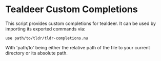 # Tealdeer Custom Completions

This script provides custom completions for tealdeer. It can be used by importing its exported commands via:

```
use path/to/tldr/tldr-completions.nu
```

With 'path/to' being either the relative path of the file to your current directory or its absolute path.
